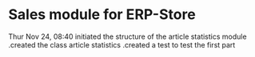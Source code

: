 # Sales module for ERP-Store
Thur Nov 24, 08:40 initiated the structure of the article statistics module
.created the class article statistics
.created a test to test the first part
